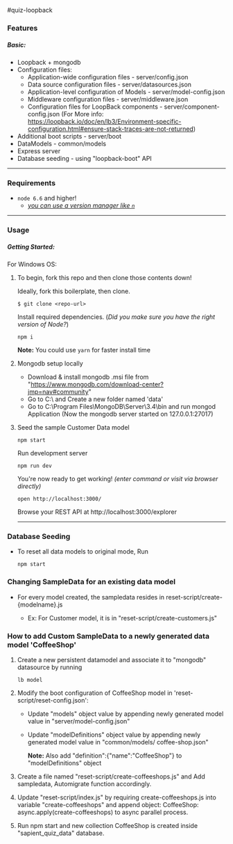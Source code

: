 #quiz-loopback

### Features

##### Basic:
  - Loopback + mongodb
  - Configuration files:
 	- Application-wide configuration files - server/config.json
  	- Data source configuration files - server/datasources.json
  	- Application-level configuration of Models - server/model-config.json
  	- Middleware configuration files - server/middleware.json
  	- Configuration files for LoopBack components - server/component-config.json
  (For More info: https://loopback.io/doc/en/lb3/Environment-specific-configuration.html#ensure-stack-traces-are-not-returned)
  - Additional boot scripts - server/boot
  - DataModels - common/models
  - Express server
  - Database seeding - using "loopback-boot" API

***

### Requirements
  - `node 6.6` and higher!
    - [*you can use a version manager like `n`*](https://github.com/tj/n)

***

### Usage

##### Getting Started:

For Windows OS:


1) To begin, fork this repo and then clone those contents down!

    Ideally, fork this boilerplate, then clone.
    ```
    $ git clone <repo-url>
    ```

    Install required dependencies.
    (*Did you make sure you have the right version of Node?*)
    ```
    npm i
    ```
    **Note:** You could use `yarn` for faster install time

2) Mongodb setup locally
	- Download & install mongodb .msi file from "https://www.mongodb.com/download-center?jmp=nav#community"
	- Go to C:\ and Create a new folder named 'data'
	- Go to C:\Program Files\MongoDB\Server\3.4\bin and run mongod Application 
	  (Now the mongodb server started on 127.0.0.1:27017)
 
3) Seed the sample Customer Data model
    ```
    npm start
    ```

    Run development server 
    ```
    npm run dev
    ```
    You're now ready to get working! *(enter command or visit via browser directly)*
    ```
    open http://localhost:3000/
    ```
    Browse your REST API at http://localhost:3000/explorer
    
    ***

### Database Seeding

- To reset all data models to original mode, Run
    ```
    npm start
    ``` 

### Changing SampleData for an existing data model

- For every model created, the sampledata resides in reset-script/create-{modelname}.js

	- Ex: For Customer model, it is in "reset-script/create-customers.js"

### How to add Custom SampleData to a newly generated data model 'CoffeeShop'

1) Create a new persistent datamodel and associate it to "mongodb" datasource by running
    ```
    lb model
    ```

2) Modify the boot configuration of CoffeeShop model in 'reset-script/reset-config.json':
      - Update "models" object value by appending newly generated model value in "server/model-config.json"
      - Update "modelDefinitions" object value by appending newly generated model value in "common/models/ 
        coffee-shop.json"

        **Note:** Also add "definition":{"name":"CoffeeShop"} to "modelDefinitions" object

3) Create a file named "reset-script/create-coffeeshops.js" and Add sampledata, Automigrate function accordingly.

4) Update "reset-script/index.js" by requiring create-coffeeshops.js into variable "create-coffeeshops" and
    append object:
            CoffeeShop: async.apply(create-coffeeshops)
    to async parallel process.

5) Run npm start and new collection CoffeeShop is created inside "sapient_quiz_data" database. 
